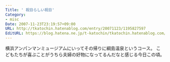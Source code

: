 ```yaml
---
Title: ' 祝日らしい祝日'
Category:
- misc
Date: 2007-11-23T23:19:57+09:00
URL: http://tkatochin.hatenablog.com/entry/20071123/1195827597
EditURL: https://blog.hatena.ne.jp/t-katochin/tkatochin.hatenablog.com/atom/entry/6653586347154755120
---
```



横浜アンパンマンミュージアムにいってその帰りに綱島温泉というコース。
こどもたちが喜ぶことがうちら夫婦の好物になってるんだなと感じる今日この頃。
